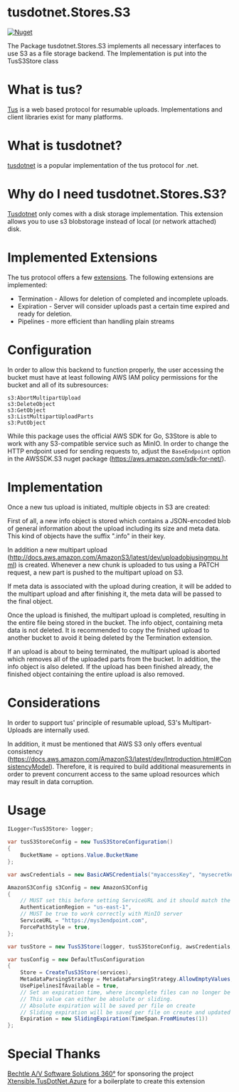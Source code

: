 # tusdotnet.Stores.S3

[![Nuget](https://img.shields.io/nuget/v/tusdotnet.Stores.S3)](https://www.nuget.org/packages/tusdotnet.Stores.S3)

The Package tusdotnet.Stores.S3 implements all necessary interfaces to use S3 as a file storage backend.
The Implementation is put into the TusS3Store class

# What is tus?
[Tus](https://tus.io/) is a web based protocol for resumable uploads.  Implementations and client libraries exist for many platforms.

# What is tusdotnet?
[tusdotnet](https://github.com/tusdotnet/tusdotnet) is a popular implementation of the tus protocol for .net.

# Why do I need tusdotnet.Stores.S3?
[Tusdotnet](https://github.com/tusdotnet/tusdotnet) only comes with a disk storage implementation.  This extension allows you to use s3 blobstorage instead of local (or network attached) disk.

# Implemented Extensions
The tus protocol offers a few [extensions](https://tus.io/protocols/resumable-upload.html#protocol-extensions).  The following extensions are implemented:
* Termination - Allows for deletion of completed and incomplete uploads.
* Expiration - Server will consider uploads past a certain time expired and ready for deletion.
* Pipelines - more efficient than handling plain streams   
      
# Configuration

In order to allow this backend to function properly, the user accessing the
bucket must have at least following AWS IAM policy permissions for the
bucket and all of its subresources:

```text
s3:AbortMultipartUpload
s3:DeleteObject
s3:GetObject
s3:ListMultipartUploadParts
s3:PutObject
```

While this package uses the official AWS SDK for Go, S3Store is able
to work with any S3-compatible service such as MinIO. In order to change
the HTTP endpoint used for sending requests to, adjust the `BaseEndpoint`
option in the AWSSDK.S3 nuget package (https://aws.amazon.com/sdk-for-net/).

# Implementation

Once a new tus upload is initiated, multiple objects in S3 are created:

First of all, a new info object is stored which contains a JSON-encoded blob
of general information about the upload including its size and meta data.
This kind of objects have the suffix ".info" in their key.

In addition a new multipart upload (http://docs.aws.amazon.com/AmazonS3/latest/dev/uploadobjusingmpu.html) is
created. Whenever a new chunk is uploaded to tus using a PATCH request, a
new part is pushed to the multipart upload on S3.

If meta data is associated with the upload during creation, it will be added
to the multipart upload and after finishing it, the meta data will be passed
to the final object.

Once the upload is finished, the multipart upload is completed, resulting in
the entire file being stored in the bucket. The info object, containing
meta data is not deleted. It is recommended to copy the finished upload to
another bucket to avoid it being deleted by the Termination extension.

If an upload is about to being terminated, the multipart upload is aborted
which removes all of the uploaded parts from the bucket. In addition, the
info object is also deleted. If the upload has been finished already, the
finished object containing the entire upload is also removed.

# Considerations

In order to support tus' principle of resumable upload, S3's Multipart-Uploads
are internally used.

In addition, it must be mentioned that AWS S3 only offers eventual
consistency (https://docs.aws.amazon.com/AmazonS3/latest/dev/Introduction.html#ConsistencyModel).
Therefore, it is required to build additional measurements in order to
prevent concurrent access to the same upload resources which may result in
data corruption.

# Usage

```csharp
ILogger<TusS3Store> logger;

var tusS3StoreConfig = new TusS3StoreConfiguration()
{
    BucketName = options.Value.BucketName
};

var awsCredentials = new BasicAWSCredentials("myaccessKey", "mysecretkey");

AmazonS3Config s3Config = new AmazonS3Config
{
    // MUST set this before setting ServiceURL and it should match the `MINIO_REGION` environment variable
    AuthenticationRegion = "us-east-1",
    // MUST be true to work correctly with MinIO server
    ServiceURL = "https://mys3endpoint.com",
    ForcePathStyle = true,
};

var tusStore = new TusS3Store(logger, tusS3StoreConfig, awsCredentials, s3Config);

var tusConfig = new DefaultTusConfiguration
{
    Store = CreateTusS3Store(services),
    MetadataParsingStrategy = MetadataParsingStrategy.AllowEmptyValues,
    UsePipelinesIfAvailable = true,
    // Set an expiration time, where incomplete files can no longer be updated.
    // This value can either be absolute or sliding.
    // Absolute expiration will be saved per file on create
    // Sliding expiration will be saved per file on create and updated on each patch/update.
    Expiration = new SlidingExpiration(TimeSpan.FromMinutes(1))
};

```

# Special Thanks
[Bechtle A/V Software Solutions 360°](https://av360.io/) for sponsoring the project
[Xtensible.TusDotNet.Azure](https://github.com/giometrix/Xtensible.TusDotNet.Azure) for a boilerplate to create this extension